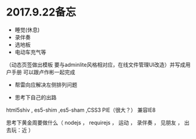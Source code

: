 
# 2017.9.22备忘

* 睡觉(休息)
* 录伴奏
* 选地板
* 电动车充气等

（动态页签做出模板 要与adminlite风格相对应，在线文件管理UI改造）并写成用户手册
可以跟卢作彬一起完成


* 帮雷向应解决左侧排列问题

* 思考下自己的出路







html5shiv  ,  es5-shim  ,es5-sham ,CSS3 PIE（很大？）    兼容IE8 





思考下黄金周要做什么（ nodejs ， requirejs  ， 运动 ，  录伴奏  ，  见朋友  ，  出去玩：近 ）






















